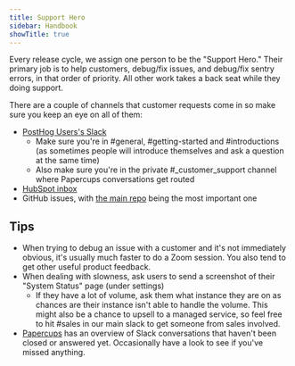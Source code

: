 ```yaml
---
title: Support Hero
sidebar: Handbook
showTitle: true
---
```


Every release cycle, we assign one person to be the "Support Hero." Their primary job is to help customers, debug/fix issues, and debug/fix sentry errors, in that order of priority. All other work takes a back seat while they doing support.

There are a couple of channels that customer requests come in so make sure you keep an eye on all of them:

- [PostHog Users's Slack](https://posthog.com/slack)
  - Make sure you're in #general, #getting-started and #introductions (as sometimes people will introduce themselves and ask a question at the same time)
  - Also make sure you're in the private #_customer_support channel where Papercups conversations get routed
- [HubSpot inbox](https://app.hubspot.com/live-messages/6958578/inbox/)
- GitHub issues, with [the main repo](https://github.com/posthog/posthog/issues) being the most important one

## Tips

- When trying to debug an issue with a customer and it's not immediately obvious, it's usually much faster to do a Zoom session. You also tend to get other useful product feedback.
- When dealing with slowness, ask users to send a screenshot of their "System Status" page (under settings)
  - If they have a lot of volume, ask them what instance they are on as chances are their instance isn't able to handle the volume. This might also be a chance to upsell to a managed service, so feel free to hit #sales in our main slack to get someone from sales involved.
- [Papercups](https://app.papercups.io/) has an overview of Slack conversations that haven't been closed or answered yet. Occasionally have a look to see if you've missed anything.